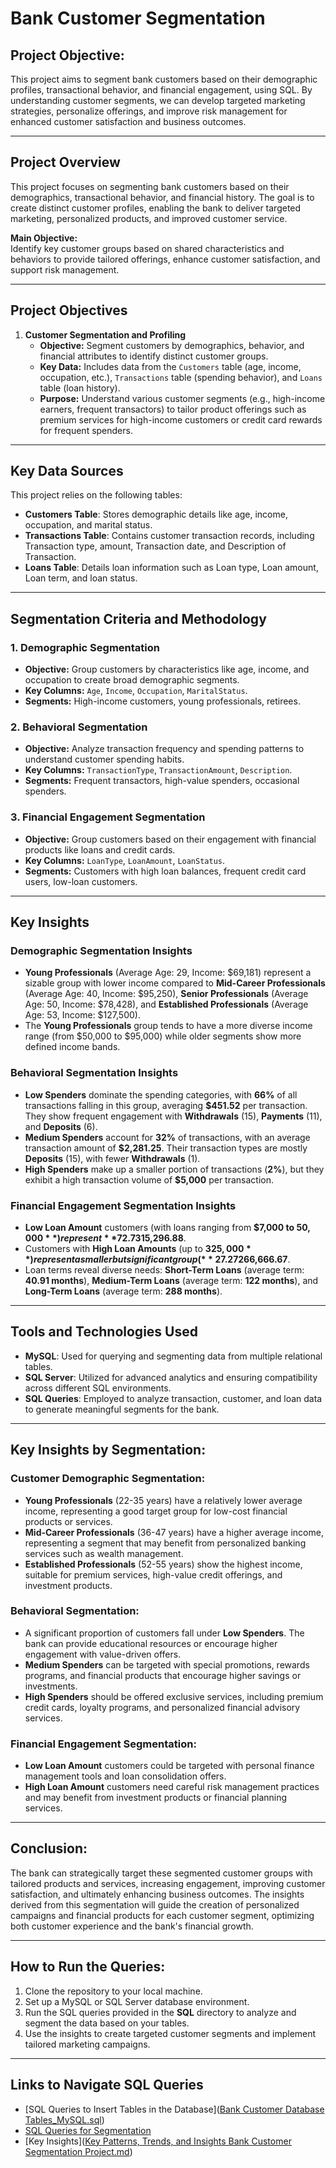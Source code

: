 # Bank Customer Segmentation

## Project Objective:
This project aims to segment bank customers based on their demographic profiles, transactional behavior, and financial engagement, using SQL. By understanding customer segments, we can develop targeted marketing strategies, personalize offerings, and improve risk management for enhanced customer satisfaction and business outcomes.

---

## Project Overview

This project focuses on segmenting bank customers based on their demographics, transactional behavior, and financial history. The goal is to create distinct customer profiles, enabling the bank to deliver targeted marketing, personalized products, and improved customer service.

**Main Objective:**  
Identify key customer groups based on shared characteristics and behaviors to provide tailored offerings, enhance customer satisfaction, and support risk management.

---

## Project Objectives

1. **Customer Segmentation and Profiling**
   - **Objective:** Segment customers by demographics, behavior, and financial attributes to identify distinct customer groups.
   - **Key Data:** Includes data from the `Customers` table (age, income, occupation, etc.), `Transactions` table (spending behavior), and `Loans` table (loan history).
   - **Purpose:** Understand various customer segments (e.g., high-income earners, frequent transactors) to tailor product offerings such as premium services for high-income customers or credit card rewards for frequent spenders.

---

## Key Data Sources

This project relies on the following tables:

- **Customers Table**: Stores demographic details like age, income, occupation, and marital status.
- **Transactions Table**: Contains customer transaction records, including Transaction type, amount, Transaction date, and Description of Transaction.
- **Loans Table**: Details loan information such as Loan type, Loan amount, Loan term, and loan status.

---

## Segmentation Criteria and Methodology

### 1. **Demographic Segmentation**
   - **Objective:** Group customers by characteristics like age, income, and occupation to create broad demographic segments.
   - **Key Columns:** `Age`, `Income`, `Occupation`, `MaritalStatus`.
   - **Segments:** High-income customers, young professionals, retirees.

### 2. **Behavioral Segmentation**
   - **Objective:** Analyze transaction frequency and spending patterns to understand customer spending habits.
   - **Key Columns:** `TransactionType`, `TransactionAmount`, `Description`.
   - **Segments:** Frequent transactors, high-value spenders, occasional spenders.

### 3. **Financial Engagement Segmentation**
   - **Objective:** Group customers based on their engagement with financial products like loans and credit cards.
   - **Key Columns:** `LoanType`, `LoanAmount`, `LoanStatus`.
   - **Segments:** Customers with high loan balances, frequent credit card users, low-loan customers.

---

## Key Insights

### **Demographic Segmentation Insights**
- **Young Professionals** (Average Age: 29, Income: $69,181) represent a sizable group with lower income compared to **Mid-Career Professionals** (Average Age: 40, Income: $95,250), **Senior Professionals** (Average Age: 50, Income: $78,428), and **Established Professionals** (Average Age: 53, Income: $127,500).
- The **Young Professionals** group tends to have a more diverse income range (from $50,000 to $95,000) while older segments show more defined income bands.

### **Behavioral Segmentation Insights**
- **Low Spenders** dominate the spending categories, with **66%** of all transactions falling in this group, averaging **$451.52** per transaction. They show frequent engagement with **Withdrawals** (15), **Payments** (11), and **Deposits** (6).
- **Medium Spenders** account for **32%** of transactions, with an average transaction amount of **$2,281.25**. Their transaction types are mostly **Deposits** (15), with fewer **Withdrawals** (1).
- **High Spenders** make up a smaller portion of transactions (**2%**), but they exhibit a high transaction volume of **$5,000** per transaction.

### **Financial Engagement Segmentation Insights**
- **Low Loan Amount** customers (with loans ranging from **$7,000 to $50,000**) represent **72.73%** of the total, with an average loan amount of **$15,296.88**.
- Customers with **High Loan Amounts** (up to **$325,000**) represent a smaller but significant group (**27.27%**), with an average loan amount of **$266,666.67**.
- Loan terms reveal diverse needs: **Short-Term Loans** (average term: **40.91 months**), **Medium-Term Loans** (average term: **122 months**), and **Long-Term Loans** (average term: **288 months**).

---

## Tools and Technologies Used

- **MySQL**: Used for querying and segmenting data from multiple relational tables.
- **SQL Server**: Utilized for advanced analytics and ensuring compatibility across different SQL environments.
- **SQL Queries**: Employed to analyze transaction, customer, and loan data to generate meaningful segments for the bank.

---

## Key Insights by Segmentation:

### **Customer Demographic Segmentation**:
- **Young Professionals** (22-35 years) have a relatively lower average income, representing a good target group for low-cost financial products or services.
- **Mid-Career Professionals** (36-47 years) have a higher average income, representing a segment that may benefit from personalized banking services such as wealth management.
- **Established Professionals** (52-55 years) show the highest income, suitable for premium services, high-value credit offerings, and investment products.

### **Behavioral Segmentation**:
- A significant proportion of customers fall under **Low Spenders**. The bank can provide educational resources or encourage higher engagement with value-driven offers.
- **Medium Spenders** can be targeted with special promotions, rewards programs, and financial products that encourage higher savings or investments.
- **High Spenders** should be offered exclusive services, including premium credit cards, loyalty programs, and personalized financial advisory services.

### **Financial Engagement Segmentation**:
- **Low Loan Amount** customers could be targeted with personal finance management tools and loan consolidation offers.
- **High Loan Amount** customers need careful risk management practices and may benefit from investment products or financial planning services.

---

## Conclusion:

The bank can strategically target these segmented customer groups with tailored products and services, increasing engagement, improving customer satisfaction, and ultimately enhancing business outcomes. The insights derived from this segmentation will guide the creation of personalized campaigns and financial products for each customer segment, optimizing both customer experience and the bank's financial growth.

---

## How to Run the Queries:

1. Clone the repository to your local machine.
2. Set up a MySQL or SQL Server database environment.
3. Run the SQL queries provided in the **SQL** directory to analyze and segment the data based on your tables.
4. Use the insights to create targeted customer segments and implement tailored marketing campaigns.

---

## Links to Navigate SQL Queries

- [SQL Queries to Insert Tables in the Database]([Bank Customer Database Tables_MySQL.sql](https://github.com/Kareemulla-Adivigalla/Bank-Customer-Segmentation/commit/7014f40d0787719bd83077a2f89d4d2e7531afcf))
- [SQL Queries for Segmentation](https://github.com/Kareemulla-Adivigalla/Bank-Customer-Segmentation/blob/main/SQL%20queries%20for%20segmentation%20MySQL.sql)
- [Key Insights]([Key Patterns, Trends, and Insights Bank Customer Segmentation Project.md](https://github.com/Kareemulla-Adivigalla/Bank-Customer-Segmentation/commit/f22fbfc7bc1041cb895253d555156231ea310e03))
